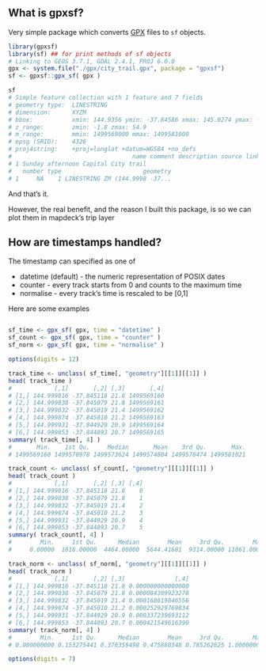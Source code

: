 
## What is gpxsf?

Very simple package which converts
[GPX](https://www.topografix.com/GPX/1/1/) files to `sf` objects.

``` r
library(gpxsf)
library(sf) ## for print methods of sf objects
# Linking to GEOS 3.7.1, GDAL 2.4.1, PROJ 6.0.0
gpx <- system.file("./gpx/city_trail.gpx", package = "gpxsf")
sf <- gpxsf::gpx_sf( gpx )

sf
# Simple feature collection with 1 feature and 7 fields
# geometry type:  LINESTRING
# dimension:      XYZM
# bbox:           xmin: 144.9356 ymin: -37.84586 xmax: 145.0274 ymax: -37.77897
# z_range:        zmin: -1.8 zmax: 54.9
# m_range:        mmin: 1499569000 mmax: 1499581000
# epsg (SRID):    4326
# proj4string:    +proj=longlat +datum=WGS84 +no_defs
#                                  name comment description source link
# 1 Sunday afternoon Capital City trail                                
#   number type                       geometry
# 1     NA    1 LINESTRING ZM (144.9998 -37...
```

And that’s it.

However, the real benefit, and the reason I built this package, is so we
can plot them in mapdeck’s trip layer

## How are timestamps handled?

The timestamp can specified as one of

  - datetime (default) - the numeric representation of POSIX dates
  - counter - every track starts from 0 and counts to the maximum time
  - normalise - every track’s time is rescaled to be \[0,1\]

Here are some examples

``` r

sf_time <- gpx_sf( gpx, time = "datetime" )
sf_count <- gpx_sf( gpx, time = "counter" )
sf_norm <- gpx_sf( gpx, time = "normalise" )

options(digits = 12)

track_time <- unclass( sf_time[, "geometry"][[1]][[1]] )
head( track_time )
#            [,1]       [,2] [,3]       [,4]
# [1,] 144.999816 -37.845118 21.8 1499569160
# [2,] 144.999838 -37.845079 21.8 1499569161
# [3,] 144.999832 -37.845019 21.4 1499569162
# [4,] 144.999874 -37.845010 21.2 1499569163
# [5,] 144.999931 -37.844929 20.9 1499569164
# [6,] 144.999853 -37.844893 20.7 1499569165
summary( track_time[, 4] )
#       Min.    1st Qu.     Median       Mean    3rd Qu.       Max. 
# 1499569160 1499570978 1499573624 1499574804 1499578474 1499581021

track_count <- unclass( sf_count[, "geometry"][[1]][[1]] )
head( track_count )
#            [,1]       [,2] [,3] [,4]
# [1,] 144.999816 -37.845118 21.8    0
# [2,] 144.999838 -37.845079 21.8    1
# [3,] 144.999832 -37.845019 21.4    2
# [4,] 144.999874 -37.845010 21.2    3
# [5,] 144.999931 -37.844929 20.9    4
# [6,] 144.999853 -37.844893 20.7    5
summary( track_count[, 4] )
#        Min.     1st Qu.      Median        Mean     3rd Qu.        Max. 
#     0.00000  1818.00000  4464.00000  5644.41681  9314.00000 11861.00000

track_norm <- unclass( sf_norm[, "geometry"][[1]][[1]] )
head( track_norm )
#            [,1]       [,2] [,3]              [,4]
# [1,] 144.999816 -37.845118 21.8 0.000000000000000
# [2,] 144.999838 -37.845079 21.8 0.000084309923278
# [3,] 144.999832 -37.845019 21.4 0.000168619846556
# [4,] 144.999874 -37.845010 21.2 0.000252929769834
# [5,] 144.999931 -37.844929 20.9 0.000337239693112
# [6,] 144.999853 -37.844893 20.7 0.000421549616390
summary( track_norm[, 4] )
#        Min.     1st Qu.      Median        Mean     3rd Qu.        Max. 
# 0.000000000 0.153275441 0.376359498 0.475880348 0.785262625 1.000000000

options(digits = 7)
```
